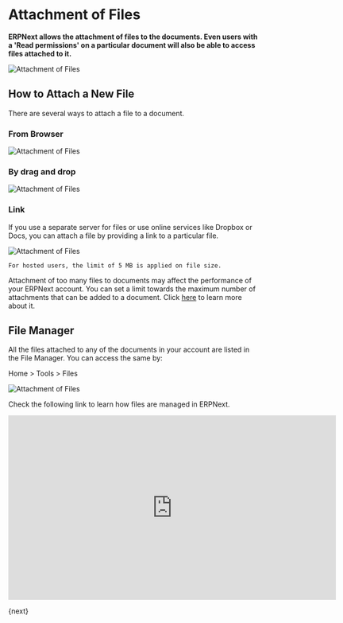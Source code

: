 <!-- add-breadcrumbs -->
# Attachment of Files

**ERPNext allows the attachment of files to the documents. Even users with a 'Read permissions' on a particular document will also be able to access files attached to it.**

![Attachment of Files](/docs/assets/img/using-erpnext/using-attach-files-4.png)

## How to Attach a New File

There are several ways to attach a file to a document.

### From Browser

![Attachment of Files](/docs/assets/img/using-erpnext/using-attach-files-2.gif)

### By drag and drop

![Attachment of Files](/docs/assets/img/using-erpnext/using-attach-files-1.gif)

### Link

If you use a separate server for files or use online services like Dropbox or Docs, you can attach a file by providing a link to a particular file.

![Attachment of Files](/docs/assets/img/using-erpnext/using-attach-files-3.gif)

`For hosted users, the limit of 5 MB is applied on file size.`

Attachment of too many files to documents may affect the performance of your ERPNext account. You can set a limit towards the maximum number of attachments that can be added to a document. Click [here](/docs/user/manual/en/customize-erpnext/articles/changing-attachment-limits) to learn more about it.

## File Manager

All the files attached to any of the documents in your account are listed in the File Manager. You can access the same by:

Home > Tools > Files

![Attachment of Files](/docs/assets/img/using-erpnext/using-attach-files-5.png)

Check the following link to learn how files are managed in ERPNext.

<iframe width="660" height="371" src="https://www.youtube.com/embed/4-osLW3E_Rk" frameborder="0" allowfullscreen></iframe>

{next}
<!-- markdown -->